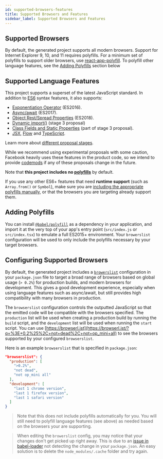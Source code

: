 ```yaml
---
id: supported-browsers-features
title: Supported Browsers and Features
sidebar_label: Supported Browsers and Features
---
```


## Supported Browsers

By default, the generated project supports all modern browsers. Support for Internet Explorer 9, 10, and 11 requires polyfills. For a minimum set of polyfills to support older browsers, use [react-app-polyfill](https://github.com/facebook/create-react-app/blob/master/packages/react-app-polyfill/README.md). To polyfill other language features, see the [Adding Polyfills](#adding-polyfills) section below

## Supported Language Features

This project supports a superset of the latest JavaScript standard. In addition to [ES6](https://github.com/lukehoban/es6features) syntax features, it also supports:

- [Exponentiation Operator](https://github.com/rwaldron/exponentiation-operator) (ES2016).
- [Async/await](https://github.com/tc39/ecmascript-asyncawait) (ES2017).
- [Object Rest/Spread Properties](https://github.com/tc39/proposal-object-rest-spread) (ES2018).
- [Dynamic import()](https://github.com/tc39/proposal-dynamic-import) (stage 3 proposal)
- [Class Fields and Static Properties](https://github.com/tc39/proposal-class-public-fields) (part of stage 3 proposal).
- [JSX](https://facebook.github.io/react/docs/introducing-jsx.html), [Flow](./adding-flow) and [TypeScript](./adding-typescript).

Learn more about [different proposal stages](https://tc39.github.io/process-document/).

While we recommend using experimental proposals with some caution, Facebook heavily uses these features in the product code, so we intend to provide [codemods](https://medium.com/@cpojer/effective-javascript-codemods-5a6686bb46fb) if any of these proposals change in the future.

Note that **this project includes no [polyfills](https://github.com/facebook/create-react-app/blob/master/packages/react-app-polyfill/README.md)** by default.

If you use any other ES6+ features that need **runtime support** (such as `Array.from()` or `Symbol`), make sure you are [including the appropriate polyfills manually](https://github.com/facebook/create-react-app/blob/master/packages/react-app-polyfill/README.md), or that the browsers you are targeting already support them.

## Adding Polyfills

You can install [`@babel/polyfill`](https://babeljs.io/docs/en/babel-polyfill) as a dependency in your application, and import it at the very top of your app's entry point (`src/index.js` or `src/index.tsx`) to emulate a full ES2015+ environment. Your `browerslist` configuration will be used to only include the polyfills necessary by your target browsers.

## Configuring Supported Browsers

By default, the generated project includes a [`browerslist`](https://github.com/browserslist/browserslist) configuration in your `package.json` file to target a broad range of browsers based on global usage (`> 0.2%`) for production builds, and modern browsers for development. This gives a good development experience, especially when using language features such as async/await, but still provides high compatibility with many browsers in production.

The `browserslist` configuration controls the outputted JavaScript so that the emitted code will be compatible with the browsers specified. The `production` list will be used when creating a production build by running the `build` script, and the `development` list will be used when running the `start` script. You can use [https://browserl.ist](https://browserl.ist/?q=%3E+0.2%25%2C+not+dead%2C+not+op_mini+all) to see the browsers supported by your configured `browserslist`.

Here is an example `browserslist` that is specified in `package.json`:

```json
"browserslist": {
  "production": [
    ">0.2%",
    "not dead",
    "not op_mini all"
  ],
  "development": [
    "last 1 chrome version",
    "last 1 firefox version",
    "last 1 safari version"
  ]
}
```

> Note that this does not include polyfills automatically for you. You will still need to polyfill language features (see above) as needed based on the browsers your are supporting.

> When editing the `browerslist` config, you may notice that your changes don't get picked up right away. This is due to an [issue in babel-loader](https://github.com/babel/babel-loader/issues/690) not detecting the change in your `package.json`. An easy solution is to delete the `node_modules/.cache` folder and try again.
